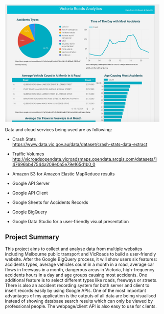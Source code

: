 ![alt text](https://github.com/ranlu90/Victoria-Road-Analytics-Cloud/blob/master/%20doc_images/studio.jpeg)

Data and cloud services being used are as following:

- Crash Stats</br>
https://www.data.vic.gov.au/data/dataset/crash-stats-data-extract

- Traffic Volumes</br>
http://vicroadsopendata.vicroadsmaps.opendata.arcgis.com/datasets/147696bb47544a209e0a5e79e165d1b0_0

- Amazon S3 for Amazon Elastic MapReduce results</br>

- Google API Server</br>

- Google API Client</br>

- Google Sheets for Accidents Records</br>

- Google BigQuery</br>

- Google Data Studio for a user-friendly visual presentation

## Project Summary

This project aims to collect and analyse data from multiple websites including Melbourne public transport and VicRoads to build a user-friendly website. After the Google BigQuery process, it will show users six features: accidents types, average vehicles count in a month in a road, average car flows in freeways in a month, dangerous areas in Victoria, high-frequency accidents hours in a day and age groups causing most accidents. One additional feature is to select different types like roads, freeways or streets. There is also an accident recording system for both server and client to insert records easily by using Google APIs. One of the most important advantages of my application is the outputs of all data are being visualised instead of showing database search results which can only be viewed by professional people. The webpage/client API is also easy to use for clients.
